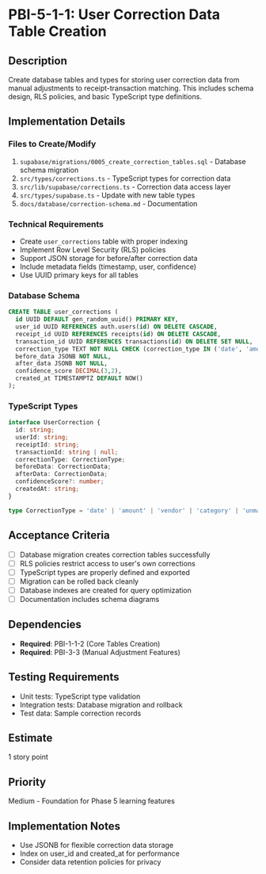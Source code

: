 # PBI-5-1-1: User Correction Data Table Creation

## Description

Create database tables and types for storing user correction data from manual adjustments to receipt-transaction
matching. This includes schema design, RLS policies, and basic TypeScript type definitions.

## Implementation Details

### Files to Create/Modify

1. `supabase/migrations/0005_create_correction_tables.sql` - Database schema migration
2. `src/types/corrections.ts` - TypeScript types for correction data
3. `src/lib/supabase/corrections.ts` - Correction data access layer
4. `src/types/supabase.ts` - Update with new table types
5. `docs/database/correction-schema.md` - Documentation

### Technical Requirements

- Create `user_corrections` table with proper indexing
- Implement Row Level Security (RLS) policies
- Support JSON storage for before/after correction data
- Include metadata fields (timestamp, user, confidence)
- Use UUID primary keys for all tables

### Database Schema

```sql
CREATE TABLE user_corrections (
  id UUID DEFAULT gen_random_uuid() PRIMARY KEY,
  user_id UUID REFERENCES auth.users(id) ON DELETE CASCADE,
  receipt_id UUID REFERENCES receipts(id) ON DELETE CASCADE,
  transaction_id UUID REFERENCES transactions(id) ON DELETE SET NULL,
  correction_type TEXT NOT NULL CHECK (correction_type IN ('date', 'amount', 'vendor', 'category', 'unmatch')),
  before_data JSONB NOT NULL,
  after_data JSONB NOT NULL,
  confidence_score DECIMAL(3,2),
  created_at TIMESTAMPTZ DEFAULT NOW()
);
```

### TypeScript Types

```typescript
interface UserCorrection {
  id: string;
  userId: string;
  receiptId: string;
  transactionId: string | null;
  correctionType: CorrectionType;
  beforeData: CorrectionData;
  afterData: CorrectionData;
  confidenceScore?: number;
  createdAt: string;
}

type CorrectionType = 'date' | 'amount' | 'vendor' | 'category' | 'unmatch';
```

## Acceptance Criteria

- [ ] Database migration creates correction tables successfully
- [ ] RLS policies restrict access to user's own corrections
- [ ] TypeScript types are properly defined and exported
- [ ] Migration can be rolled back cleanly
- [ ] Database indexes are created for query optimization
- [ ] Documentation includes schema diagrams

## Dependencies

- **Required**: PBI-1-1-2 (Core Tables Creation)
- **Required**: PBI-3-3 (Manual Adjustment Features)

## Testing Requirements

- Unit tests: TypeScript type validation
- Integration tests: Database migration and rollback
- Test data: Sample correction records

## Estimate

1 story point

## Priority

Medium - Foundation for Phase 5 learning features

## Implementation Notes

- Use JSONB for flexible correction data storage
- Index on user_id and created_at for performance
- Consider data retention policies for privacy
